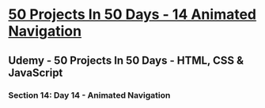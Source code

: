 # [50 Projects In 50 Days - 14 Animated Navigation](https://arpadgbondor.github.io/50_Projects_In_50_Days-14_Animated_Navigation/)

## Udemy - 50 Projects In 50 Days - HTML, CSS & JavaScript
### Section 14: Day 14 - Animated Navigation
